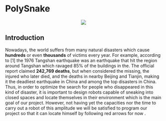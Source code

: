 # PolySnake

<p align="center">
  <img src=https://github.com/YOUSSNDR/PolySnake/assets/114215795/720a0dfc-a609-4e5f-95da-56f030d88fe1/>
</p>

## Introduction

Nowadays, the world suffers from many natural disasters which cause **hundreds** or even **thousands** of victims every year. For example, according to [1] the 1976 Tangshan earthquake was an earthquake that hit the region around Tangshan which ravaged 85% of the buildings in the. The official report claimed **242,769 deaths**, but when considered the missing, the injured who later died, and the deaths in nearby Beijing and Tianjin, making it the deadliest earthquake in China and among the top disasters in China. 
Thus, in order to optimize the search for people who disappeared in this kind of disaster, it is important to design robots capable of sneaking into closed spaces and locate themselves in their environment which is the main goal of our project.
However, not having yet the capacities nor the time to carry out a robot of this amplitude we will be satisfied to program our project so that it can locate himself by following red arrows for now .
